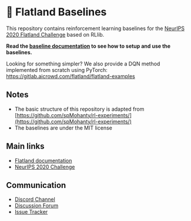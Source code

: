 # 🚂 Flatland Baselines

This repository contains reinforcement learning baselines for the [NeurIPS 2020 Flatland Challenge](https://www.aicrowd.com/challenges/neurips-2020-flatland-challenge/) based on RLlib.

**Read the [baseline documentation](https://flatland.aicrowd.com/research/baselines.html) to see how to setup and use the baselines.**

>>>
Looking for something simpler? We also provide a DQN method implemented from scratch using PyTorch: https://gitlab.aicrowd.com/flatland/flatland-examples 
>>>

Notes
---

- The basic structure of this repository is adapted from [https://github.com/spMohanty/rl-experiments/](https://github.com/spMohanty/rl-experiments/)
- The baselines are under the MIT license

Main links
---

* [Flatland documentation](https://flatland.aicrowd.com/)
* [NeurIPS 2020 Challenge](https://www.aicrowd.com/challenges/neurips-2020-flatland-challenge/)

Communication
---

* [Discord Channel](https://discord.com/invite/hCR3CZG)
* [Discussion Forum](https://discourse.aicrowd.com/c/neurips-2020-flatland-challenge)
* [Issue Tracker](https://gitlab.aicrowd.com/flatland/flatland/issues/)